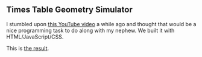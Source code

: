 ## Times Table Geometry Simulator

I stumbled upon [this YouTube video](https://www.youtube.com/watch?v=qhbuKbxJsk8) a while ago and thought that would be a nice programming task to do along with my nephew. We built it with HTML/JavaScript/CSS.

This is [the result](test1.html).
